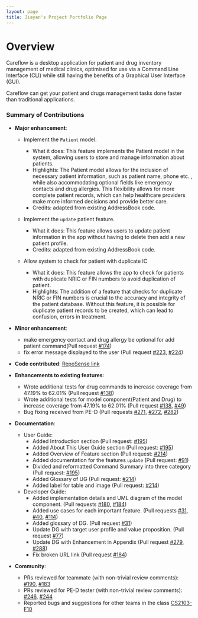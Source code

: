 ```yaml
---
layout: page
title: Jiayan's Project Portfolio Page
---
```


# Overview
Careflow is a desktop application for patient and drug inventory management of medical clinics, optimised for use via a Command Line Interface (CLI) while still having the benefits of a Graphical User Interface (GUI).

Careflow can get your patient and drugs management tasks done faster than traditional applications.

### Summary of Contributions

* **Major enhancement**:
    * Implement the `Patient` model.
      * What it does: This feature implements the Patient model in the system, allowing users to store and manage information about patients.
      * Highlights: The Patient model allows for the inclusion of necessary patient information, such as patient name, phone etc. , while also accommodating optional fields like emergency contacts and drug allergies. This flexibility allows for more complete patient records, which can help healthcare providers make more informed decisions and provide better care.
      * Credits: adapted from existing AddressBook code.

    * Implement the `update` patient feature.
      * What it does: This feature allows users to update patient information in the app without having to delete then add a new patient profile.
      * Credits: adapted from existing AddressBook code.

    * Allow system to check for patient with duplicate IC
      * What it does: This feature allows the app to check for patients with duplicate NRIC or FIN numbers to avoid duplication of patient.
      * Highlights: The addition of a feature that checks for duplicate NRIC or FIN numbers is crucial to the accuracy and integrity of the patient database. Without this feature, it is possible for duplicate patient records to be created, which can lead to confusion, errors in treatment.


* **Minor enhancement**:
    * make emergency contact and drug allergy be optional for add patient command(Pull request [\#174](https://github.com/AY2223S2-CS2103T-W09-3/tp/pull/174))
    * fix error message displayed to the user (Pull request [\#223](https://github.com/AY2223S2-CS2103T-W09-3/tp/pull/223), [\#224](https://github.com/AY2223S2-CS2103T-W09-3/tp/pull/224))


* **Code contributed**: [RepoSense link](https://nus-cs2103-ay2223s2.github.io/tp-dashboard/?search=jiayan-lim&breakdown=true)


* **Enhancements to existing features**:
    * Wrote additional tests for drug commands to increase coverage from 47.19% to 62.01% (Pull request [\#138](https://github.com/AY2223S2-CS2103T-W09-3/tp/pull/138))
    * Wrote additional tests for model component(Patient and Drug) to increase coverage from 47.19% to 62.01% (Pull request [\#138](https://github.com/AY2223S2-CS2103T-W09-3/tp/pull/138), [\#49](https://github.com/AY2223S2-CS2103T-W09-3/tp/pull/49))
    * Bug fixing received from PE-D (Pull requests [\#271](https://github.com/AY2223S2-CS2103T-W09-3/tp/pull/271), [\#272](https://github.com/AY2223S2-CS2103T-W09-3/tp/pull/272), [\#282](https://github.com/AY2223S2-CS2103T-W09-3/tp/pull/282))


* **Documentation**:
    * User Guide:
        * Added Introduction section (Pull request: [\#195](https://github.com/AY2223S2-CS2103T-W09-3/tp/pull/195))
        * Added About This User Guide section (Pull request: [\#195](https://github.com/AY2223S2-CS2103T-W09-3/tp/pull/195))
        * Added Overview of Feature section (Pull request: [\#214](https://github.com/AY2223S2-CS2103T-W09-3/tp/pull/214))
        * Added documentation for the features `update` (Pull request: [\#91](https://github.com/AY2223S2-CS2103T-W09-3/tp/pull/91))
        * Divided and reformatted Command Summary into three category (Pull request: [\#195](https://github.com/AY2223S2-CS2103T-W09-3/tp/pull/195))
        * Added Glossary of UG (Pull request: [\#214](https://github.com/AY2223S2-CS2103T-W09-3/tp/pull/214))
        * Added label for table and image (Pull request: [\#214](https://github.com/AY2223S2-CS2103T-W09-3/tp/pull/214))
    * Developer Guide:
        * Added implementation details and UML diagram of the model component. (Pull requests [\#180](https://github.com/AY2223S2-CS2103T-W09-3/tp/pull/180), [\#184](https://github.com/AY2223S2-CS2103T-W09-3/tp/pull/184))
        * Added use cases for each important feature. (Pull requests [\#31](https://github.com/AY2223S2-CS2103T-W09-3/tp/pull/31), [\#40](https://github.com/AY2223S2-CS2103T-W09-3/tp/pull/40), [\#114](https://github.com/AY2223S2-CS2103T-W09-3/tp/pull/114))
        * Added glossary of DG. (Pull request [\#31](https://github.com/AY2223S2-CS2103T-W09-3/tp/pull/31))
        * Update DG with target user profile and value proposition. (Pull request [\#77](https://github.com/AY2223S2-CS2103T-W09-3/tp/pull/77))
        * Update DG with Enhancement in Appendix (Pull request [\#279](https://github.com/AY2223S2-CS2103T-W09-3/tp/pull/279), [\#288](https://github.com/AY2223S2-CS2103T-W09-3/tp/pull/288))
        * Fix broken URL link (Pull request [\#184](https://github.com/AY2223S2-CS2103T-W09-3/tp/pull/184))


* **Community**:
    * PRs reviewed for teammate (with non-trivial review comments): [\#190](https://github.com/AY2223S2-CS2103T-W09-3/tp/pull/190#discussion_r1148819990), [\#183](https://github.com/AY2223S2-CS2103T-W09-3/tp/pull/183#discussion_r1149770358)
    * PRs reviewed for PE-D tester (with non-trivial review comments): [\#246](https://github.com/AY2223S2-CS2103T-W09-3/tp/issues/246#issuecomment-1498584781), [\#244](https://github.com/AY2223S2-CS2103T-W09-3/tp/issues/244#issuecomment-1498579241)
    * Reported bugs and suggestions for other teams in the class [CS2103-F10](https://github.com/Jiayan-Lim/ped/issues)
